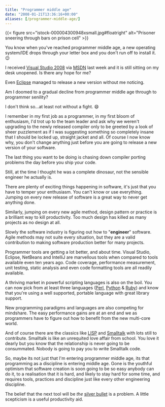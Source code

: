 ```yaml
---
title: "Programmer middle age"
date: "2008-01-21T13:36:16+00:00"
aliases: [/programmer-middle-age/]
---
```


{{< figure src="istock-000004300948xsmall.jpg#floatright" alt="Prisoner sneering through bars on prison cell" >}}

You know when you've reached programmer middle age, a new operating system/IDE drops through your letter box and you don't run off to install it. :wink:

I received [Visual Studio 2008](https://en.wikipedia.org/wiki/Microsoft_Visual_Studio) via [MSDN](http://msdn2.microsoft.com/) last week and it is still sitting on my desk unopened. Is there any hope for me?

Even [Eclipse](http://www.eclipse.org/) managed to release a new version without me noticing.

Am I doomed to a gradual decline from programmer middle age through to programmer senility?

I don't think so...at least not without a fight. :smile:

I remember in my first job as a programmer, in my first bloom of enthusiasm, I'd trot up to the team leader and ask why we weren't upgrading to the newly released compiler only to be greeted by a look of sheer puzzlement as if I was suggesting something so completely insane that I should be locked up, straight jacket and all. Of course I now know why, you don't change anything just before you are going to release a new version of your software.

The last thing you want to be doing is chasing down compiler porting problems the day before you ship your code.

Still, at the time I thought he was a complete dinosaur, not the sensible engineer he actually is.

There are plenty of exciting things happening in software, it's just that you have to temper your enthusiasm. You can't know or use everything. Jumping on every new release of software is a great way to never get anything done.

Similarly, jumping on every new agile method, design pattern or practice is a brilliant way to kill productivity. Too much design has killed as many projects as no design at all.

Slowly the software industry is figuring out how to "**engineer**" software. Agile methods may not suite every situation, but they are a valid contribution to making software production better for many projects.

Programmer tools are getting a lot better, and about time. Visual Studio, Eclipse, NetBeans and IntelliJ are marvellous tools when compared to tools available even ten years ago. Code coverage, performance measurement, unit testing, static analysis and even code formatting tools are all readily available.

A thriving market in powerful scripting languages is also on the boil. You can now pick from at least three languages ([Perl](http://www.perl.org/), [Python](http://www.python.org/) &amp; [Ruby](http://www.ruby-lang.org/)) and know that you're using a well supported, portable language with great library support.

New programming paradigms and languages are also competing for mindshare. The easy performance gains are at an end and we as programmers have to figure out how to benefit from the new multi-core world.

And of course there are the classics like [LISP](http://lisp.org/) and [Smalltalk](http://www.smalltalk.org/) with lots still to contribute. Smalltalk is like an unrequited love affair from school. You love it dearly but you know that the relationship is never going to be consummated. Nobody is going to pay you to write Smalltalk code.

So, maybe its not just that I'm entering programmer middle age, its that programming as a discipline is entering middle age. Gone is the youthful optimism that software creation is soon going to be so easy anybody can do it, to a realisation that it is hard, and likely to stay hard for some time, and requires tools, practices and discipline just like every other engineering discipline.

The belief that the next tool will be *the* [silver bullet](https://en.wikipedia.org/wiki/Silver_bullet) is a problem. A little scepticism is a useful productivity aid.
